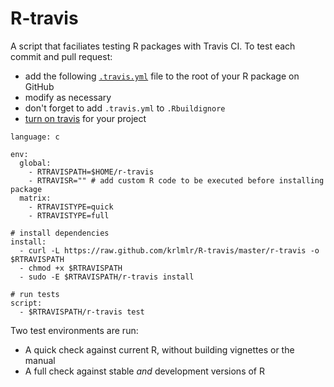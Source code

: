 R-travis
========

A script that faciliates testing R packages with Travis CI.
To test each commit and pull request:

- add the following
[`.travis.yml`](https://github.com/krlmlr/R-travis/blob/master/misc/.travis.yml)
file to the root of your R package on GitHub
- modify as necessary
- don't forget to add `.travis.yml` to `.Rbuildignore`
- [turn on travis](https://travis-ci.org/profile) for your project

```
language: c

env:
  global:
    - RTRAVISPATH=$HOME/r-travis
    - RTRAVISR="" # add custom R code to be executed before installing package
  matrix:
    - RTRAVISTYPE=quick
    - RTRAVISTYPE=full

# install dependencies
install:
  - curl -L https://raw.github.com/krlmlr/R-travis/master/r-travis -o $RTRAVISPATH
  - chmod +x $RTRAVISPATH
  - sudo -E $RTRAVISPATH/r-travis install

# run tests
script:
  - $RTRAVISPATH/r-travis test
```

Two test environments are run:

- A quick check against current R, without building vignettes or the manual
- A full check against stable *and* development versions of R
